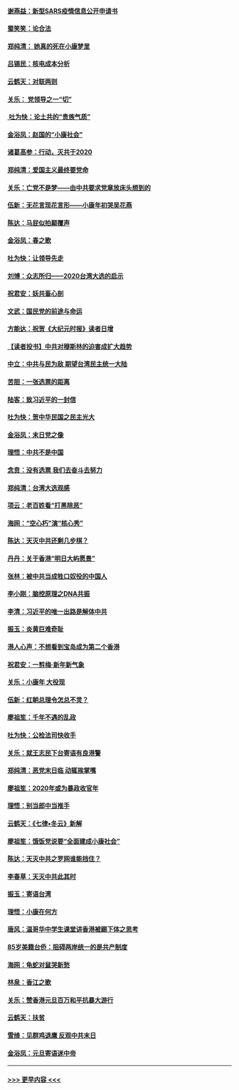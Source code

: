 #### [谢燕益：新型SARS疫情信息公开申请书](../pages/nsc993/n11808840.md?t=01211231) 
#### [蜀笑笑：论合法](../pages/nsc993/n11808064.md?t=01211231) 
#### [郑纯清： 她真的死在小康梦里](../pages/nsc993/n11806623.md?t=01211231) 
#### [吕锡民：核电成本分析](../pages/nsc993/n11806284.md?t=01211231) 
#### [云鹤天：对联两则](../pages/nsc993/n11805957.md?t=01211231) 
#### [关乐： 党领导之一“切”](../pages/nsc993/n11804505.md?t=01211231) 
#### [ 吐为快：论土共的“贵族气质”](../pages/nsc993/n11804490.md?t=01211231) 
#### [金浴凤：赵国的“小康社会”](../pages/nsc993/n11804452.md?t=01211231) 
#### [诸葛高参：行动，灭共于2020](../pages/nsc993/n11804120.md?t=01211231) 
#### [郑纯清：爱国主义最终要党命](../pages/nsc993/n11802197.md?t=01211231) 
#### [关乐：亡党不是梦——由中共要求党章放床头想到的](../pages/nsc993/n11802156.md?t=01211231) 
#### [伍新：无花言现花言形——小康年初哭吴花燕](../pages/nsc993/n11800044.md?t=01211231) 
#### [陈达：马屁似拍颠覆声](../pages/nsc993/n11800010.md?t=01211231) 
#### [金浴凤：春之歌](../pages/nsc993/n11797687.md?t=01211231) 
#### [吐为快：让领导先走](../pages/nsc993/n11797512.md?t=01211231) 
#### [刘博：众志所归——2020台湾大选的启示](../pages/nsc993/n11796878.md?t=01211231) 
#### [祝君安：妖共畜心剖](../pages/nsc993/n11794273.md?t=01211231) 
#### [文武：国民党的前途与命运](../pages/nsc993/n11794198.md?t=01211231) 
#### [方能达：祝贺《大纪元时报》读者日增](../pages/nsc993/n11793807.md?t=01211231) 
#### [【读者投书】中共对穆斯林的迫害成扩大趋势](../pages/nsc993/n11791371.md?t=01211231) 
#### [中立：中共与民为敌 期望台湾民主统一大陆](../pages/nsc993/n11790392.md?t=01211231) 
#### [苦胆：一张选票的距离](../pages/nsc993/n11788914.md?t=01211231) 
#### [陆客：致习近平的一封信](../pages/nsc993/n11788867.md?t=01211231) 
#### [吐为快：贺中华民国之民主光大](../pages/nsc993/n11788618.md?t=01211231) 
#### [金浴凤：末日党之像](../pages/nsc993/n11787475.md?t=01211231) 
#### [理悟：中共不是中国](../pages/nsc993/n11787463.md?t=01211231) 
#### [念贲：没有选票  我们去奋斗去努力](../pages/nsc993/n11787398.md?t=01211231) 
#### [郑纯清：台湾大选观感](../pages/nsc993/n11786210.md?t=01211231) 
#### [项云：老百姓看“打黑除恶”](../pages/nsc993/n11785398.md?t=01211231) 
#### [海网：“空心朽”演“核心秀”](../pages/nsc993/n11783874.md?t=01211231) 
#### [陈达：天灭中共还剩几步棋？](../pages/nsc993/n11783719.md?t=01211231) 
#### [丹丹：关于香港“明日大屿愿景”](../pages/nsc993/n11783273.md?t=01211231) 
#### [张林：被中共当成牲口奴役的中国人](../pages/nsc993/n11782397.md?t=01211231) 
#### [李小刚：脑控原理之DNA共振](../pages/nsc993/n11780962.md?t=01211231) 
#### [李清：习近平的唯一出路是解体中共](../pages/nsc993/n11780866.md?t=01211231) 
#### [振玉：炎黄巨难奇耻](../pages/nsc993/n11779632.md?t=01211231) 
#### [港人心声：不想看到宝岛成为第二个香港](../pages/nsc993/n11778817.md?t=01211231) 
#### [祝君安：一剪梅‧新年新气象](../pages/nsc993/n11776340.md?t=01211231) 
#### [关乐：小康年 大役现](../pages/nsc993/n11774213.md?t=01211231) 
#### [伍新：红朝总理令怎总不灵？](../pages/nsc993/n11770813.md?t=01211231) 
#### [廖祖笙：千年不遇的乱政](../pages/nsc993/n11770373.md?t=01211231) 
#### [吐为快：公检法司快收手](../pages/nsc993/n11770359.md?t=01211231) 
#### [关乐：就王志民下台寄语有良港警](../pages/nsc993/n11769903.md?t=01211231) 
#### [郑纯清：恶党末日临 动辄挨掌嘴](../pages/nsc993/n11769356.md?t=01211231) 
#### [廖祖笙：2020年或为暴政收官年](../pages/nsc993/n11768216.md?t=01211231) 
#### [理悟：别当郎中当推手](../pages/nsc993/n11768243.md?t=01211231) 
#### [云鹤天：《七律▪冬云》新解](../pages/nsc993/n11768204.md?t=01211231) 
#### [廖祖笙：饿饭党说要“全面建成小康社会”](../pages/nsc993/n11767482.md?t=01211231) 
#### [陈达：天灭中共之罗网谁能挡住？](../pages/nsc993/n11767465.md?t=01211231) 
#### [李春草：天灭中共此其时](../pages/nsc993/n11767452.md?t=01211231) 
#### [振玉：寄语台湾](../pages/nsc993/n11767432.md?t=01211231) 
#### [理悟：小康在何方](../pages/nsc993/n11767394.md?t=01211231) 
#### [唐风：温哥华中学生课堂讲香港被踢下体之思考](../pages/nsc993/n11766848.md?t=01211231) 
#### [85岁美籍台侨：阻碍两岸统一的是共产制度](../pages/nsc993/n11765043.md?t=01211231) 
#### [海网：龟蛇对鼠哭新愁](../pages/nsc993/n11764895.md?t=01211231) 
#### [林泉：香江之歌](../pages/nsc993/n11764415.md?t=01211231) 
#### [关乐：赞香港元旦百万和平抗暴大游行](../pages/nsc993/n11764382.md?t=01211231) 
#### [云鹤天：扶贫](../pages/nsc993/n11764245.md?t=01211231) 
#### [雪绮：见群鸡退鹰  反观中共末日](../pages/nsc993/n11762112.md?t=01211231) 
#### [金浴凤：元旦寄语迷中帝](../pages/nsc993/n11761788.md?t=01211231) 

----
#### [ >>> 更早内容 <<< ](../indexes/nsc993-earlier.md)
